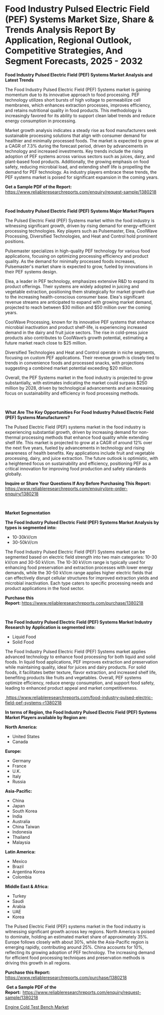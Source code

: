 <p><h1>Food Industry Pulsed Electric Field (PEF) Systems Market Size, Share & Trends Analysis Report By Application, Regional Outlook, Competitive Strategies, And Segment Forecasts, 2025 - 2032</h1></p><p><strong>Food Industry Pulsed Electric Field (PEF) Systems Market Analysis and Latest Trends</strong></p>
<p><p>The Food Industry Pulsed Electric Field (PEF) Systems market is gaining momentum due to its innovative approach to food processing. PEF technology utilizes short bursts of high voltage to permeabilize cell membranes, which enhances extraction processes, improves efficiency, and retains nutritional quality in food products. This methodology is increasingly favored for its ability to support clean label trends and reduce energy consumption in processing. </p><p>Market growth analysis indicates a steady rise as food manufacturers seek sustainable processing solutions that align with consumer demand for healthier and minimally processed foods. The market is expected to grow at a CAGR of 7.3% during the forecast period, driven by advancements in technology and increased investments. Key trends include the rising adoption of PEF systems across various sectors such as juices, dairy, and plant-based food products. Additionally, the growing emphasis on food safety, reducing microbial load, and extending shelf life is propelling the demand for PEF technology. As industry players embrace these trends, the PEF systems market is poised for significant expansion in the coming years.</p></p>
<p><strong>Get a Sample PDF of the Report:&nbsp;</strong> <a href="https://www.reliableresearchreports.com/enquiry/request-sample/1380218?utm_campaign=2648&utm_medium=2&utm_source=Github&utm_content=ia&utm_term=24022025&utm_id=food-industry-pulsed-electric-field-pef-systems">https://www.reliableresearchreports.com/enquiry/request-sample/1380218</a></p>
<p>&nbsp;</p>
<p><strong>Food Industry Pulsed Electric Field (PEF) Systems Major Market Players</strong></p>
<p><p>The Pulsed Electric Field (PEF) Systems market within the food industry is witnessing significant growth, driven by rising demand for energy-efficient processing technologies. Key players such as Pulsemaster, Elea, CoolWave Processing, Diversified Technologies, and Heat and Control hold prominent positions.</p><p>Pulsemaster specializes in high-quality PEF technology for various food applications, focusing on optimizing processing efficiency and product quality. As the demand for minimally processed foods increases, Pulsemaster's market share is expected to grow, fueled by innovations in their PEF systems design.</p><p>Elea, a leader in PEF technology, emphasizes extensive R&D to expand its product offerings. Their systems are widely adopted in juicing and vegetable extraction, positioning them strategically for market growth due to the increasing health-conscious consumer base. Elea's significant revenue streams are anticipated to expand with growing market demand, projected to reach between $30 million and $50 million over the coming years.</p><p>CoolWave Processing, known for its innovative PEF systems that enhance microbial inactivation and product shelf-life, is experiencing increased demand in the dairy and fruit juice sectors. The rise in cold-press juice products also contributes to CoolWave’s growth potential, estimating a future market reach close to $25 million.</p><p>Diversified Technologies and Heat and Control operate in niche segments, focusing on custom PEF applications. Their revenue growth is closely tied to trends in convenience foods and processed snacks, with projections suggesting a combined market potential exceeding $20 million.</p><p>Overall, the PEF Systems market in the food industry is projected to grow substantially, with estimates indicating the market could surpass $250 million by 2028, driven by technological advancements and an increasing focus on sustainability and efficiency in food processing methods.</p></p>
<p>&nbsp;</p>
<p><strong>What Are The Key Opportunities For Food Industry Pulsed Electric Field (PEF) Systems Manufacturers?</strong></p>
<p><p>The Pulsed Electric Field (PEF) systems market in the food industry is experiencing substantial growth, driven by increasing demand for non-thermal processing methods that enhance food quality while extending shelf life. This market is projected to grow at a CAGR of around 12% over the next five years, fueled by advancements in technology and rising awareness of health benefits. Key applications include fruit and vegetable processing, dairy, and juice extraction. The future outlook is optimistic, with a heightened focus on sustainability and efficiency, positioning PEF as a critical innovation for improving food production and safety standards globally.</p></p>
<p><strong>Inquire or Share Your Questions If Any Before Purchasing This Report:</strong> <a href="https://www.reliableresearchreports.com/enquiry/pre-order-enquiry/1380218?utm_campaign=2648&utm_medium=2&utm_source=Github&utm_content=ia&utm_term=24022025&utm_id=food-industry-pulsed-electric-field-pef-systems">https://www.reliableresearchreports.com/enquiry/pre-order-enquiry/1380218</a></p>
<p>&nbsp;</p>
<p><strong>Market Segmentation</strong></p>
<p><strong>The Food Industry Pulsed Electric Field (PEF) Systems Market Analysis by types is segmented into:</strong></p>
<p><ul><li>10-30kV/cm</li><li>30-50kV/cm</li></ul></p>
<p><p>The Food Industry Pulsed Electric Field (PEF) Systems market can be segmented based on electric field strength into two main categories: 10-30 kV/cm and 30-50 kV/cm. The 10-30 kV/cm range is typically used for enhancing food preservation and extraction processes with lower energy demands, while the 30-50 kV/cm range applies higher electric fields that can effectively disrupt cellular structures for improved extraction yields and microbial inactivation. Each type caters to specific processing needs and product applications in the food sector.</p></p>
<p><strong>Purchase this Report:&nbsp;</strong><a href="https://www.reliableresearchreports.com/purchase/1380218?utm_campaign=2648&utm_medium=2&utm_source=Github&utm_content=ia&utm_term=24022025&utm_id=food-industry-pulsed-electric-field-pef-systems">https://www.reliableresearchreports.com/purchase/1380218</a></p>
<p>&nbsp;</p>
<p><strong>The Food Industry Pulsed Electric Field (PEF) Systems Market Industry Research by Application is segmented into:</strong></p>
<p><ul><li>Liquid Food</li><li>Solid Food</li></ul></p>
<p><p>The Food Industry Pulsed Electric Field (PEF) Systems market applies advanced technology to enhance food processing for both liquid and solid foods. In liquid food applications, PEF improves extraction and preservation while maintaining quality, ideal for juices and dairy products. For solid foods, it facilitates better texture, flavor extraction, and increased shelf life, benefiting products like fruits and vegetables. Overall, PEF systems optimize efficiency, reduce energy consumption, and support food safety, leading to enhanced product appeal and market competitiveness.</p></p>
<p><a href="https://www.reliableresearchreports.com/food-industry-pulsed-electric-field-pef-systems-r1380218?utm_campaign=2648&utm_medium=2&utm_source=Github&utm_content=ia&utm_term=24022025&utm_id=food-industry-pulsed-electric-field-pef-systems">&nbsp;https://www.reliableresearchreports.com/food-industry-pulsed-electric-field-pef-systems-r1380218</a></p>
<p><strong>In terms of Region, the Food Industry Pulsed Electric Field (PEF) Systems Market Players available by Region are:</strong></p>
<p>
    <p> <strong> North America: </strong>
        <ul>
            <li>United States</li>
            <li>Canada</li>
        </ul>
        </p> 
    <p> <strong> Europe: </strong>
        <ul>
            <li>Germany</li>
            <li>France</li>
            <li>U.K.</li>
            <li>Italy</li>
            <li>Russia</li>
        </ul>
        </p> 
    <p> <strong> Asia-Pacific: </strong>
        <ul>
            <li>China</li>
            <li>Japan</li>
            <li>South Korea</li>
            <li>India</li>
            <li>Australia</li>
            <li>China Taiwan</li>
            <li>Indonesia</li>
            <li>Thailand</li>
            <li>Malaysia</li>
        </ul>
        </p> 
    <p> <strong> Latin America: </strong>
        <ul>
            <li>Mexico</li>
            <li>Brazil</li>
            <li>Argentina Korea</li>
            <li>Colombia</li>
        </ul>
        </p> 
    <p> <strong> Middle East & Africa: </strong>
        <ul>
            <li>Turkey</li>
            <li>Saudi</li>
            <li>Arabia</li>
            <li>UAE</li>
            <li>Korea</li>
        </ul>
    </p>
    </p>
<p><p>The Pulsed Electric Field (PEF) systems market in the food industry is witnessing significant growth across key regions. North America is poised to dominate, holding an estimated market share of approximately 35%. Europe follows closely with about 30%, while the Asia-Pacific region is emerging rapidly, contributing around 25%. China accounts for 10%, reflecting its growing adoption of PEF technology. The increasing demand for efficient food processing techniques and preservation methods is driving this growth in all regions.</p></p>
<p><strong>Purchase this Report: </strong><a href="https://www.reliableresearchreports.com/purchase/1380218?utm_campaign=2648&utm_medium=2&utm_source=Github&utm_content=ia&utm_term=24022025&utm_id=food-industry-pulsed-electric-field-pef-systems">https://www.reliableresearchreports.com/purchase/1380218</a></p>
<p>&nbsp;<strong>Get a Sample PDF of the Report:&nbsp;&nbsp;</strong><a href="https://www.reliableresearchreports.com/enquiry/request-sample/1380218?utm_campaign=2648&utm_medium=2&utm_source=Github&utm_content=ia&utm_term=24022025&utm_id=food-industry-pulsed-electric-field-pef-systems">https://www.reliableresearchreports.com/enquiry/request-sample/1380218</a></p>
<p><strong></strong></p>
<p><p><a href="https://github.com/dbichayison/Market-Research-Report-List-1/blob/main/engine-cold-test-bench-market.md?utm_campaign=2648&utm_medium=2&utm_source=Github&utm_content=ia&utm_term=24022025&utm_id=food-industry-pulsed-electric-field-pef-systems">Engine Cold Test Bench Market</a></p></p>